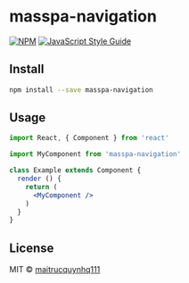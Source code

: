 # masspa-navigation

> 

[![NPM](https://img.shields.io/npm/v/masspa-navigation.svg)](https://www.npmjs.com/package/masspa-navigation) [![JavaScript Style Guide](https://img.shields.io/badge/code_style-standard-brightgreen.svg)](https://standardjs.com)

## Install

```bash
npm install --save masspa-navigation
```

## Usage

```jsx
import React, { Component } from 'react'

import MyComponent from 'masspa-navigation'

class Example extends Component {
  render () {
    return (
      <MyComponent />
    )
  }
}
```

## License

MIT © [maitrucquynhq111](https://github.com/maitrucquynhq111)
